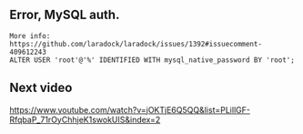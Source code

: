 ## Error, MySQL auth.

```
More info: https://github.com/laradock/laradock/issues/1392#issuecomment-409612243
ALTER USER 'root'@'%' IDENTIFIED WITH mysql_native_password BY 'root';
```

## Next video

https://www.youtube.com/watch?v=jOKTjE6Q5QQ&list=PLillGF-RfqbaP_71rOyChhjeK1swokUIS&index=2